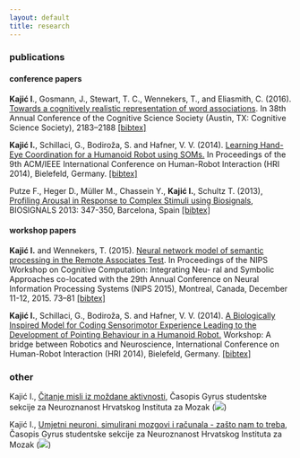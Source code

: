```yaml
---
layout: default
title: research
---
```


### publications

#### conference papers

**Kajić I**., Gosmann, J., Stewart, T. C., Wennekers, T., and Eliasmith, C.
(2016). [Towards a cognitively realistic representation of word
associations](http://mindmodeling.org/cogsci2016/papers/0379/paper0379.pdf). In
38th Annual Conference of the Cognitive Science Society (Austin, TX: Cognitive
Science Society), 2183–2188 <a
href="https://raw.githubusercontent.com/ikajic/ikajic.github.io/master/publications/kajic2016.bib"
target="_blank">[bibtex]</a>



**Kajić I.**, Schillaci, G., Bodiroža, S. and Hafner, V. V. (2014). [Learning Hand-Eye Coordination for
a Humanoid Robot using SOMs.](http://adapt.informatik.hu-berlin.de/pub/papers/HRI14-p192.pdf) In Proceedings of the 9th ACM/IEEE International Conference on Human-Robot Interaction (HRI 2014), Bielefeld, Germany.
<a href="https://raw.githubusercontent.com/ikajic/ikajic.github.io/master/publications/kajic2014a.bib" target="_blank">[bibtex]</a>

Putze F., Heger D., Müller M., Chassein Y., **Kajić I.**, Schultz T. (2013), [Profiling Arousal in Response to Complex Stimuli using Biosignals](https://www.researchgate.net/profile/Ivana_Kajic/publication/260986674_Profiling_Arousal_in_Response_to_Complex_Stimuli_using_Biosignals/links/02e7e5333e36b33b16000000.pdf), BIOSIGNALS 2013: 347-350, Barcelona, Spain
<a href="https://raw.githubusercontent.com/ikajic/ikajic.github.io/master/publications/putze2013.bib" target="_blank">[bibtex]</a>

#### workshop papers

**Kajić I.** and Wennekers, T. (2015). [Neural network model of semantic processing in the Remote
Associates Test](http://daselab.cs.wright.edu/nesy/CoCo2015/coco_nips_2015_pre-proceedings.pdf#73). In Proceedings of the NIPS Workshop on Cognitive Computation: Integrating Neu-
ral and Symbolic Approaches co-located with the 29th Annual Conference on Neural Information
Processing Systems (NIPS 2015), Montreal, Canada, December 11-12, 2015. 73–81
<a href="https://raw.githubusercontent.com/ikajic/ikajic.github.io/master/publications/kajic2015.bib" target="_blank">[bibtex]</a>

**Kajić I.**, Schillaci, G., Bodiroža, S. and Hafner, V. V. (2014). [A Biologically Inspired Model for Coding Sensorimotor Experience Leading to the Development of Pointing Behaviour in a Humanoid
Robot.](http://www.macs.hw.ac.uk/~kl360/HRI2014W/submission/S11.pdf) Workshop: A bridge between Robotics and Neuroscience, International Conference on Human-Robot Interaction (HRI 2014), Bielefeld, Germany.
<a href="https://raw.githubusercontent.com/ikajic/ikajic.github.io/master/publications/kajic2014b.bib" target="_blank">[bibtex]</a>



### other

Kajić I., [Čitanje misli iz moždane aktivnosti](http://gyrus.hiim.hr/images/gyrus3/Gyrus3_Part9.pdf), Časopis Gyrus studentske sekcije za Neuroznanost Hrvatskog Instituta za Mozak (![](http://cdn.worldweatheronline.net/images/flags/hr.gif))

Kajić I., [Umjetni neuroni, simulirani mozgovi i računala - zašto nam to
treba](http://gyrus.hiim.hr/images/gyrus1/Gyrus1_Part4.pdf), Časopis Gyrus studentske sekcije za Neuroznanost Hrvatskog Instituta za Mozak (![](http://cdn.worldweatheronline.net/images/flags/hr.gif))
